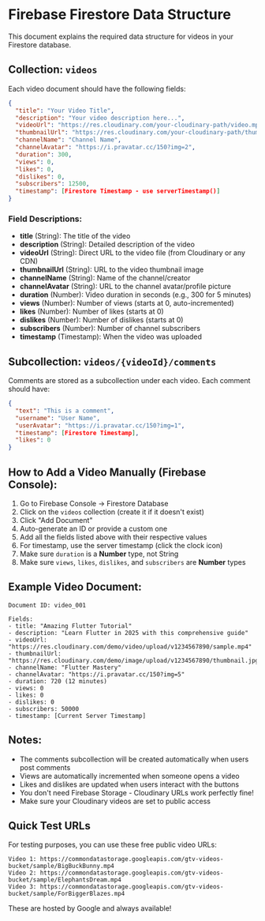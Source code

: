 # Firebase Firestore Data Structure

This document explains the required data structure for videos in your Firestore database.

## Collection: `videos`

Each video document should have the following fields:

```json
{
  "title": "Your Video Title",
  "description": "Your video description here...",
  "videoUrl": "https://res.cloudinary.com/your-cloudinary-path/video.mp4",
  "thumbnailUrl": "https://res.cloudinary.com/your-cloudinary-path/thumbnail.jpg",
  "channelName": "Channel Name",
  "channelAvatar": "https://i.pravatar.cc/150?img=2",
  "duration": 300,
  "views": 0,
  "likes": 0,
  "dislikes": 0,
  "subscribers": 12500,
  "timestamp": [Firestore Timestamp - use serverTimestamp()]
}
```

### Field Descriptions:

- **title** (String): The title of the video
- **description** (String): Detailed description of the video
- **videoUrl** (String): Direct URL to the video file (from Cloudinary or any CDN)
- **thumbnailUrl** (String): URL to the video thumbnail image
- **channelName** (String): Name of the channel/creator
- **channelAvatar** (String): URL to the channel avatar/profile picture
- **duration** (Number): Video duration in seconds (e.g., 300 for 5 minutes)
- **views** (Number): Number of views (starts at 0, auto-incremented)
- **likes** (Number): Number of likes (starts at 0)
- **dislikes** (Number): Number of dislikes (starts at 0)
- **subscribers** (Number): Number of channel subscribers
- **timestamp** (Timestamp): When the video was uploaded

## Subcollection: `videos/{videoId}/comments`

Comments are stored as a subcollection under each video. Each comment should have:

```json
{
  "text": "This is a comment",
  "username": "User Name",
  "userAvatar": "https://i.pravatar.cc/150?img=1",
  "timestamp": [Firestore Timestamp],
  "likes": 0
}
```

## How to Add a Video Manually (Firebase Console):

1. Go to Firebase Console → Firestore Database
2. Click on the `videos` collection (create it if it doesn't exist)
3. Click "Add Document"
4. Auto-generate an ID or provide a custom one
5. Add all the fields listed above with their respective values
6. For timestamp, use the server timestamp (click the clock icon)
7. Make sure `duration` is a **Number** type, not String
8. Make sure `views`, `likes`, `dislikes`, and `subscribers` are **Number** types

## Example Video Document:

```
Document ID: video_001

Fields:
- title: "Amazing Flutter Tutorial"
- description: "Learn Flutter in 2025 with this comprehensive guide"
- videoUrl: "https://res.cloudinary.com/demo/video/upload/v1234567890/sample.mp4"
- thumbnailUrl: "https://res.cloudinary.com/demo/image/upload/v1234567890/thumbnail.jpg"
- channelName: "Flutter Mastery"
- channelAvatar: "https://i.pravatar.cc/150?img=5"
- duration: 720 (12 minutes)
- views: 0
- likes: 0
- dislikes: 0
- subscribers: 50000
- timestamp: [Current Server Timestamp]
```

## Notes:

- The comments subcollection will be created automatically when users post comments
- Views are automatically incremented when someone opens a video
- Likes and dislikes are updated when users interact with the buttons
- You don't need Firebase Storage - Cloudinary URLs work perfectly fine!
- Make sure your Cloudinary videos are set to public access

## Quick Test URLs

For testing purposes, you can use these free public video URLs:

```
Video 1: https://commondatastorage.googleapis.com/gtv-videos-bucket/sample/BigBuckBunny.mp4
Video 2: https://commondatastorage.googleapis.com/gtv-videos-bucket/sample/ElephantsDream.mp4
Video 3: https://commondatastorage.googleapis.com/gtv-videos-bucket/sample/ForBiggerBlazes.mp4
```

These are hosted by Google and always available!

